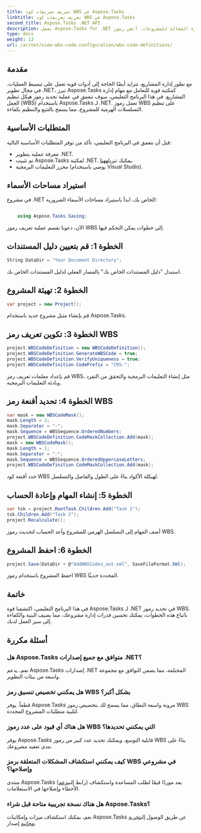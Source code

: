 ```yaml
---
title: تعريف تعريفات كود WBS في Aspose.Tasks
linktitle: تعريف تعريفات كود WBS في Aspose.Tasks
second_title: Aspose.Tasks .NET API
description: يعمل Aspose.Tasks for .NET على تمكين الإدارة الفعالة للمشروعات. أتقن رموز WBS بسهولة من خلال برنامجنا التعليمي الشامل. تبسيط سير العمل اليوم!
type: docs
weight: 13
url: /ar/net/view-wbs-code-configuration/wbs-code-definitions/
---
```

## مقدمة
مع تطور إدارة المشاريع، تتزايد أيضًا الحاجة إلى أدوات قوية تعمل على تبسيط العمليات. في مجال تطوير .NET، تبرز Aspose.Tasks كمكتبة قوية للتعامل مع مهام إدارة المشاريع. في هذا البرنامج التعليمي، سوف نتعمق في عملية تحديد رموز هيكل تنظيم العمل (WBS) باستخدام Aspose.Tasks لـ .NET. تعمل رموز WBS على تنظيم التسلسلات الهرمية للمشروع، مما يسمح بالتتبع والتنظيم بكفاءة.
## المتطلبات الأساسية
قبل أن نتعمق في البرنامج التعليمي، تأكد من توفر المتطلبات الأساسية التالية:
- معرفة عملية بتطوير .NET.
- تم تثبيت Aspose.Tasks لمكتبة .NET. يمكنك تنزيله[هنا](https://releases.aspose.com/tasks/net/).
- محرر التعليمات البرمجية (يوصى باستخدام Visual Studio).
## استيراد مساحات الأسماء
في مشروع .NET الخاص بك، ابدأ باستيراد مساحات الأسماء الضرورية:
```csharp
    
    using Aspose.Tasks.Saving;
```
الآن، دعونا نقسم عملية تعريف رموز WBS إلى خطوات يمكن التحكم فيها.

## الخطوة 1: قم بتعيين دليل المستندات
```csharp
String DataDir = "Your Document Directory";
```
استبدل "دليل المستندات الخاص بك" بالمسار الفعلي لدليل المستندات الخاص بك.
## الخطوة 2: تهيئة المشروع
```csharp
var project = new Project();
```
قم بإنشاء مثيل مشروع جديد باستخدام Aspose.Tasks.
## الخطوة 3: تكوين تعريف رمز WBS
```csharp
project.WBSCodeDefinition = new WBSCodeDefinition();
project.WBSCodeDefinition.GenerateWBSCode = true;
project.WBSCodeDefinition.VerifyUniqueness = true;
project.WBSCodeDefinition.CodePrefix = "CRS-";
```
قم بإعداد معلمات تعريف رمز WBS، مثل إنشاء التعليمات البرمجية والتحقق من التفرد وبادئة التعليمات البرمجية.
## الخطوة 4: تحديد أقنعة رمز WBS
```csharp
var mask = new WBSCodeMask();
mask.Length = 2;
mask.Separator = "-";
mask.Sequence = WBSSequence.OrderedNumbers;
project.WBSCodeDefinition.CodeMaskCollection.Add(mask);
mask = new WBSCodeMask();
mask.Length = 1;
mask.Separator = "-";
mask.Sequence = WBSSequence.OrderedUppercaseLetters;
project.WBSCodeDefinition.CodeMaskCollection.Add(mask);
```
حدد أقنعة كود WBS لهيكلة الأكواد بناءً على الطول والفاصل والتسلسل.
## الخطوة 5: إنشاء المهام وإعادة الحساب
```csharp
var tsk = project.RootTask.Children.Add("Task 1");
tsk.Children.Add("Task 2");
project.Recalculate();
```
أضف المهام إلى التسلسل الهرمي للمشروع وأعد الحساب لتحديث رموز WBS.
## الخطوة 6: احفظ المشروع
```csharp
project.Save(DataDir + @"AddWBSCodes_out.xml", SaveFileFormat.Xml);
```
احفظ المشروع باستخدام رموز WBS المحددة حديثًا.
## خاتمة
في هذا البرنامج التعليمي، اكتشفنا قوة Aspose.Tasks لـ .NET في تحديد رموز WBS. باتباع هذه الخطوات، يمكنك تحسين قدرات إدارة مشروعك، مما يضيف البنية والكفاءة إلى سير العمل لديك.
## أسئلة مكررة
### هل Aspose.Tasks متوافق مع جميع إصدارات .NET؟
نعم، يدعم Aspose.Tasks إصدارات .NET المختلفة، مما يضمن التوافق مع مجموعة واسعة من بيئات التطوير.
### هل يمكنني تخصيص تنسيق رمز WBS بشكل أكبر؟
قطعاً. يوفر Aspose.Tasks مرونة واسعة النطاق، مما يسمح لك بتخصيص رموز WBS لتلبية متطلبات المشروع المحددة.
### هل هناك أي قيود على عدد رموز WBS التي يمكنني تحديدها؟
يوفر Aspose.Tasks قابلية التوسع، ويمكنك تحديد عدد كبير من رموز WBS بناءً على مدى تعقيد مشروعك.
### كيف يمكنني استكشاف المشكلات المتعلقة برمز WBS في مشروعي وإصلاحها؟
 منتدى Aspose.Tasks (رابط إلى[يدعم](https://forum.aspose.com/c/tasks/15)) يعد موردًا قيمًا لطلب المساعدة واستكشاف الأخطاء وإصلاحها في الاستعلامات.
### هل هناك نسخة تجريبية متاحة قبل شراء Aspose.Tasks؟
 نعم، يمكنك استكشاف ميزات وإمكانيات Aspose.Tasks عن طريق الوصول إلى[تجربة مجانية](https://releases.aspose.com/) إصدار.